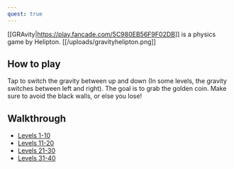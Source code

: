 ```yaml
---
quest: true
---
```


[[GRAvity|https://play.fancade.com/5C980EB56F9F02DB]] is a physics game by Helipton.
[[/uploads/gravityhelipton.png]]

## How to play

Tap to switch the gravity between up and down (In some levels, the gravity switches between left and right). The goal is to grab the golden coin. Make sure to avoid the black walls, or else you lose!

## Walkthrough

- [Levels 1-10](https://www.youtube.com/watch?v=LbDseQDQ4SA)
- [Levels 11-20](https://www.youtube.com/watch?v=_RFR9lt5W9c)
- [Levels 21-30](https://www.youtube.com/watch?v=5yUqlGX5q5Q)
- [Levels 31-40](https://www.youtube.com/watch?v=cv_ik2RrtIA)